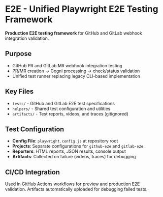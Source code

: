 # E2E - Unified Playwright E2E Testing Framework

**Production E2E testing framework** for GitHub and GitLab webhook integration validation.

## Purpose
- GitHub PR and GitLab MR webhook integration testing
- PR/MR creation → Cogni processing → check/status validation
- Unified test runner replacing legacy CLI-based implementation

## Key Files
- `tests/` - GitHub and GitLab E2E test specifications
- `helpers/` - Shared test configuration and utilities  
- `artifacts/` - Test reports, videos, and traces (gitignored)

## Test Configuration
- **Config File**: `playwright.config.js` at repository root
- **Projects**: Separate configurations for `github-e2e` and `gitlab-e2e`
- **Reporters**: HTML reports, JSON results, console output
- **Artifacts**: Collected on failure (videos, traces) for debugging

## CI/CD Integration
Used in GitHub Actions workflows for preview and production E2E validation. Artifacts automatically uploaded for debugging failed tests.